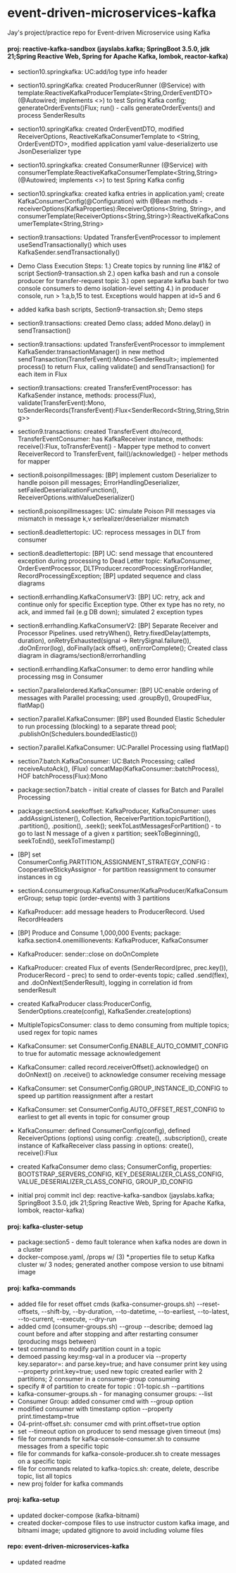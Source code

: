# event-driven-microservices-kafka
Jay's project/practice repo for Event-driven Microservice using Kafka


#### proj: reactive-kafka-sandbox (jayslabs.kafka; SpringBoot 3.5.0, jdk 21;Spring Reactive Web, Spring for Apache Kafka, lombok, reactor-kafka)

- section10.springkafka: UC:add/log type info header
- section10.springKafka: created ProducerRunner (@Service) with template:ReactiveKafkaProducerTemplate<String,OrderEventDTO> (@Autowired; implements <<CommandLineRunner>>) to test Spring Kafka config; generateOrderEvents()Flux<OrderEventDTO>; run() - calls generateOrderEvents() and process SenderResults
- section10.springKafka: created OrderEventDTO, modified ReceiverOptions, ReactiveKafkaConsumerTemplate to <String, OrderEventDTO>, modified application yaml value-deserializerto use JsonDeserializer type
- section10.springkafka: created ConsumerRunner (@Service) with consumerTemplate:ReactiveKafkaConsumerTemplate<String,String> (@Autowired; implements <<CommandLineRunner>>) to test Spring Kafka config
- section10.springkafka: created kafka entries in application.yaml; create KafkaConsumerConfig(@Configuration) with @Bean methods -receiverOptions(KafkaProperties):ReceiverOptions<String, String>, and consumerTemplate(ReceiverOptions<String,String>):ReactiveKafkaConsumerTemplate<String,String>

- section9.transactions: Updated TransferEventProcessor to implement useSendTransactionally() which uses KafkaSender.sendTransactionally()
- Demo Class Execution Steps:
    1.) Create topics by running line #1&2 of script Section9-transaction.sh
    2.) open kafka bash and run a console producer for transfer-request topic
    3.) open separate kafka bash for two console consumers to demo isolation-level setting
    4.) in producer console, run > 1:a,b,15 to test. Exceptions would happen at id=5 and 6 
- added kafka bash scripts, Section9-transaction.sh; Demo steps
- section9.transactions: created Demo class; added Mono.delay() in sendTransaction()
- section9.transactions: updated TransferEventProcessor to immplement KafkaSender.transactionManager() in new method sendTransaction(TransferEvent):Mono<SenderResult<String>>; implemented process() to return Flux<SenderResult>, calling validate() and sendTransaction() for each item in Flux<TransferEvent>
- section9.transactions: created TransferEventProcessor: has KafkaSender instance, methods: process(Flux<TransferEvent>), validate(TransferEvent):Mono<TransferEvent>, toSenderRecords(TransferEvent):Flux<SenderRecord<String,String,String>>
- section9.transactions: created TransferEvent dto/record, TransferEventConsumer: has KafkaReceiver instance, methods: receive():Flux<TransferEvent>, toTransferEvent() - Mapper type method to convert ReceiverRecord to TransferEvent, fail()/acknowledge() - helper methods for mapper

- section8.poisonpillmessages: [BP] implement custom Deserializer to handle poison pill messages; ErrorHandlingDeserializer<T>, setFailedDeserializationFunction(), ReceiverOptions.withValueDeserializer()
- section8.poisonpillmessages: UC: simulate Poison Pill messages via mismatch in message k,v serlealizer/deserializer mismatch
- section8.deadlettertopic: UC: reprocess messages in DLT from consumer
- section8.deadlettertopic: [BP] UC: send message that encountered exception during processing to Dead Letter topic: KafkaConsumer, OrderEventProcessor, DLTProducer.recordProcessingErrorHandler, RecordProcessingException; [BP] updated sequence and class diagrams
- section8.errhandling.KafkaConsumerV3: [BP] UC: retry, ack and continue only for specific Exception type. Other ex type has no rety, no ack, and immed fail (e.g DB down); simulated 2 exception types
- section8.errhandling.KafkaConsumerV2: [BP] Separate Receiver and Processor Pipelines. used retryWhen(), Retry.fixedDelay(attempts, duration), 
onRetryExhausted(signal -> RetrySignal.failure()), .doOnError(log), doFinally(ack offset), onErrorComplete();
Created class diagram in diagrams/section8/errorhandling
- section8.errhandling.KafkaConsumer: to demo error handling while processing msg in Consumer

- section7.parallelordered.KafkaConsumer: [BP] UC:enable ordering of messages with Parallel processing; used .groupBy(), GroupedFlux, flatMap() 
- section7.parallel.KafkaConsumer: [BP] used Bounded Elastic Scheduler to run processing (blocking) to a separate thread pool; .publishOn(Schedulers.boundedElastic())
- section7.parallel.KafkaConsumer: UC:Parallel Processing using flatMap()
- section7.batch.KafkaConsumer: UC:Batch Processing; called receiveAutoAck(), (Flux) concatMap(KafkaConsumer::batchProcess), HOF batchProcess(Flux<ConsumerRecord>):Mono<Void>
- package:section7.batch - initial create of classes for Batch and Parallel Processing
- package:section4.seekoffset: KafkaProducer, KafkaConsumer: uses .addAssignListener(), Collection<ReceiverPartition>, ReceiverPartition.topicPartition(), .partition(), .position(), .seek();
seekToLastMessagesForPartition()  - to go to last N message of a given x partition; seekToBeginning(), seekToEnd(), seekToTimestamp() 

- [BP] set ConsumerConfig.PARTITION_ASSIGNMENT_STRATEGY_CONFIG : CooperativeStickyAssignor - for partition reassignment to consumer instances in cg
- section4.consumergroup.KafkaConsumer/KafkaProducer/KafkaConsumerGroup; setup topic (order-events) with 3 partitions
- KafkaProducer: add message headers to ProducerRecord. Used RecordHeaders
- [BP] Produce and Consume 1,000,000 Events; package: kafka.section4.onemillionevents: KafkaProducer, KafkaConsumer
- KafkaProducer: sender::close on doOnComplete
- KafkaProducer: created Flux of events (SenderRecord(prec, prec.key()), ProducerRecord - prec) to send to order-events topic;
called .send(flex), and .doOnNext(SenderResult), logging in correlation id from senderResult
- created KafkaProducer class:ProducerConfig, SenderOptions.create(config), KafkaSender.create(options)
- MultipleTopicsConsumer: class to demo consuming from multiple topics; used regex for topic names
- KafkaConsumer: set ConsumerConfig.ENABLE_AUTO_COMMIT_CONFIG to true for automatic message acknowledgement
- KafkaConsumer: called record.receiverOffset().acknowledge() on doOnNext() on .receive() to acknowledge consumer receiving message
- KafkaConsumer: set ConsumerConfig.GROUP_INSTANCE_ID_CONFIG to speed up partition reassignment after a restart
- KafkaConsumer: set ConsumerConfig.AUTO_OFFSET_REST_CONFIG to earliest to get all events in topic for consumer group
- KafkaConsumer: defined ConsumerConfig(config), defined ReceiverOptions (options) using config: .create(), .subscription(<topics>), create instance of KafkaReceiver class passing in options: create(), receive():Flux<ReceiverRecord>
- created KafkaConsumer demo class; ConsumerConfig,  properties: BOOTSTRAP_SERVERS_CONFIG, KEY_DESERIALIZER_CLASS_CONFIG, VALUE_DESERIALIZER_CLASS_CONFIG, GROUP_ID_CONFIG
- initial proj commit incl dep: reactive-kafka-sandbox (jayslabs.kafka; SpringBoot 3.5.0, jdk 21;Spring Reactive Web, Spring for Apache Kafka, lombok, reactor-kafka)

#### proj: kafka-cluster-setup
- package:section5 - demo fault tolerance when kafka nodes are down in a cluster 
- docker-compose.yaml, /props w/ (3) *.properties file to setup Kafka cluster w/ 3 nodes; generated another compose version to use bitnami image

#### proj: kafka-commands
- added file for reset offset cmds (kafka-consumer-groups.sh) --reset-offsets, --shift-by, --by-duration, 
--to-datetime, --to-earliest, --to-latest, --to-current, --execute, --dry-run
- added cmd (consumer-groups.sh) --group --describe; demoed lag count before and after stopping and after restarting consumer (producing msgs between)
- test command to modify partition count in a topic
- demoed passing key:msg-val in a producer via --property key.separator=: and parse.key=true;
and have consumer print key using --property print.key=true; used new topic created earlier with 
2 partitions; 2 consumer in a consumer-group consuming
- specify # of partition to create for topic : 01-topic.sh --partitions
- kafka-consumer-groups.sh - for managing consumer groups: --list
- Consumer Group: added consumer cmd with --group option
- modified consumer with timestamp option --property print.timestamp=true
- 04-print-offset.sh: consumer cmd with print.offset=true option
- set --timeout option on producer to send message given timeout (ms)
- file for commands for kafka-console-consumer.sh to consume messages from a specific topic
- file for commands for kafka-console-producer.sh to create messages on a specific topic
- file for commands related to kafka-topics.sh: create, delete, describe topic, list all topics
- new proj folder for kafka commands

#### proj: kafka-setup
- updated docker-compose (kafka-bitnami)
- created docker-compose files to use instructor custom kafka image, and bitnami image; updated gitignore to avoid including volume files

#### repo: event-driven-microservices-kafka
- updated readme